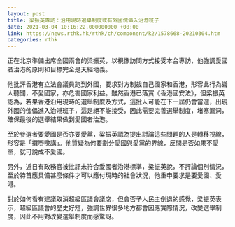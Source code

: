 ```yaml
---
layout: post
title: 梁振英專訪：沿用現時選舉制度或有外國傀儡入治港班子
date: 2021-03-04 10:16:22.000000000 +08:00
link: https://news.rthk.hk/rthk/ch/component/k2/1578668-20210304.htm
categories: rthk
---
```


正在北京準備出席全國兩會的梁振英，以視像訪問方式接受本台專訪，他強調愛國者治港的原則和目標完全是天經地義。

他批評香港有立法會議員跑到外國，要求對方制裁自己國家和香港，形容此行為聳人聽聞，不愛國家，亦危害國家利益。雖然香港已落實《香港國安法》，但梁振英認為，若果香港沿用現時的選舉制度及方式，這批人可能在下一屆仍會當選，出現外國的傀儡進入治港班子，這是絕不能接受，因此需要完善選舉制度，堵塞漏洞，確保最後的選舉結果做到愛國者治港。

至於參選者要愛國是否亦要愛黨，梁振英認為提出討論這些問題的人是轉移視線，形容是「攞嘢嚟講」。他質疑為何要劃分愛國與愛黨的界線，反問是否如果不愛黨，就可說成不愛國。

另外，近日有政務官被批評未符合愛國者治港標準，梁振英說，不評論個別情況，至於特首應具備甚麼條件才可以應付現時的社會狀況，他重申要求是要愛國、愛港。

對於如何看有建議取消超級區議會議席，但會否予人民主倒退的感覺，梁振英表示，超級區議會的歷史好短，強調世界很多地方都會因應實際情況，改變選舉制度，因此不用對改變選舉制度而感驚訝。

